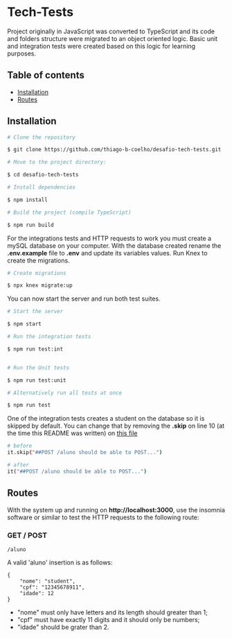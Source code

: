 # Tech-Tests

Project originally in JavaScript was converted to TypeScript and its code and folders structure were migrated to an object oriented logic. Basic unit and integration tests were created based on this logic for learning purposes.


## Table of contents

- [Installation](#installation)
- [Routes](#routes)

## Installation

```bash
# Clone the repository

$ git clone https://github.com/thiago-b-coelho/desafio-tech-tests.git

# Move to the project directory:

$ cd desafio-tech-tests

# Install dependencies

$ npm install

# Build the project (compile TypeScript)

$ npm run build
```

For the integrations tests and HTTP requests to work you must create a mySQL database on your computer.
With the database created rename the __.env.example__ file to __.env__ and update its variables values. Run Knex to create the migrations.

```bash
# Create migrations

$ npx knex migrate:up
```

You can now start the server and run both test suites.

```bash
# Start the server

$ npm start

# Run the integration tests

$ npm run test:int


# Run the Unit tests

$ npm run test:unit

# Alternatively run all tests at once

$ npm run test
```

One of the integration tests creates a student on the database so it is skipped by default. You can change that by removing the __.skip__ on line 10 (at the time this README was written) on [this file](./src/module/aluno/__tests__/aluno.int.spec.ts)

```bash
# before
it.skip("##POST /aluno should be able to POST...")

# after
it("##POST /aluno should be able to POST...")
```

## Routes

With the system up and running on __http://localhost:3000__, use the insomnia software or similar to test the HTTP requests to the following route:

### GET / POST
    /aluno

A valid 'aluno' insertion is as follows:

    {
        "nome": "student",
        "cpf": "12345678911",
        "idade": 12
    }

* "nome" must only have letters and its length should greater than 1;
* "cpf" must have exactly 11 digits and it should only be numbers;
* "idade" should be grater than 2.

